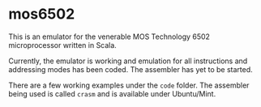 # mos6502

This is an emulator for the venerable MOS Technology 6502 microprocessor written in Scala.

Currently, the emulator is working and emulation for all instructions and addressing modes has been coded. The assembler has yet to be started.

There are a few working examples under the `code` folder. The assembler being used is called `crasm` and is available under Ubuntu/Mint.